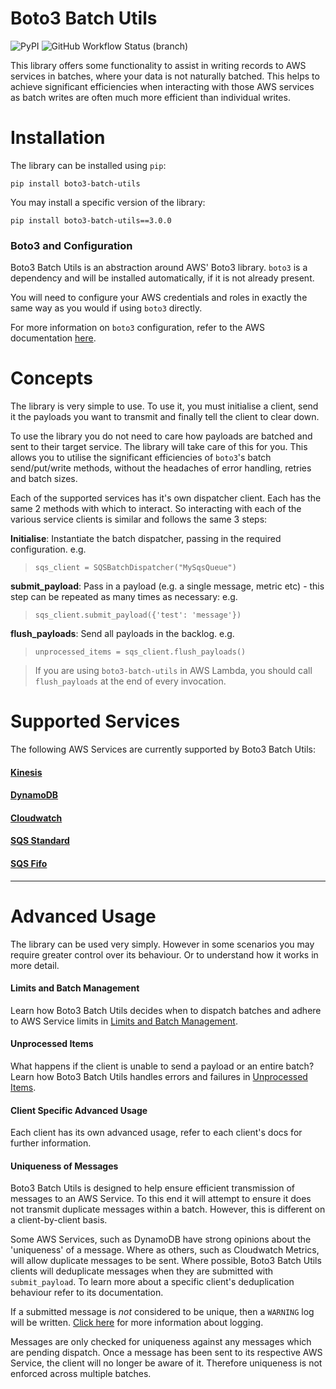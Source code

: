 Boto3 Batch Utils
=================

![PyPI](https://img.shields.io/pypi/v/boto3-batch-utils?style=for-the-badge)
![GitHub Workflow Status (branch)](https://img.shields.io/github/workflow/status/g-farrow/boto3_batch_utils/Master%20Pipeline?label=MASTER%20BRANCH&logo=github&style=for-the-badge)

This library offers some functionality to assist in writing records to AWS services in batches, where your data is not 
naturally batched. This helps to achieve significant efficiencies when interacting with those AWS services as batch 
writes are often much more efficient than individual writes.

# Installation
The library can be installed using `pip`:
```
pip install boto3-batch-utils
```

You may install a specific version of the library:
```
pip install boto3-batch-utils==3.0.0
```

### Boto3 and Configuration
Boto3 Batch Utils is an abstraction around AWS' Boto3 library. `boto3` is a dependency and will be installed 
automatically, if it is not already present.

You will need to configure your AWS credentials and roles in exactly the same way as you would if using `boto3`
directly.

For more information on `boto3` configuration, refer to the AWS documentation 
[here](https://boto3.amazonaws.com/v1/documentation/api/latest/guide/quickstart.html).

# Concepts
The library is very simple to use. To use it, you must initialise a client, send it the payloads you want to transmit
 and finally tell the client to clear down.

To use the library you do not need to care how payloads are batched and sent to their target service. The 
library will take care of this for you. This allows you to utilise the significant efficiencies of `boto3`'s batch 
send/put/write methods, without the headaches of error handling, retries and batch sizes.

Each of the supported services has it's own dispatcher client. Each has the same 2 methods with which to interact. So
interacting with each of the various service clients is similar and follows the same 3 steps: 

**Initialise**:
Instantiate the batch dispatcher, passing in the required configuration. e.g. 
> `sqs_client = SQSBatchDispatcher("MySqsQueue")`

**submit_payload**:
Pass in a payload (e.g. a single message, metric etc) - this step can be repeated as many times as necessary: e.g.
> `sqs_client.submit_payload({'test': 'message'})`

**flush_payloads**:
Send all payloads in the backlog. e.g.
> `unprocessed_items = sqs_client.flush_payloads()`

> If you are using `boto3-batch-utils` in AWS Lambda, you should call `flush_payloads` at the end of every 
invocation.

# Supported Services
The following AWS Services are currently supported by Boto3 Batch Utils:

#### [Kinesis](https://g-farrow.github.io/boto3_batch_utils/clients/kinesis)
#### [DynamoDB](https://g-farrow.github.io/boto3_batch_utils/clients/dynamodb)
#### [Cloudwatch](https://g-farrow.github.io/boto3_batch_utils/clients/cloudwatch)
#### [SQS Standard](https://g-farrow.github.io/boto3_batch_utils/clients/sqs/standard)
#### [SQS Fifo](https://g-farrow.github.io/boto3_batch_utils/clients/sqs/fifo)

----------------------------

# Advanced Usage
The library can be used very simply. However in some scenarios you may require greater control over its behaviour. Or
to understand how it works in more detail.


#### Limits and Batch Management
Learn how Boto3 Batch Utils decides when to dispatch batches and adhere to AWS Service limits in
[Limits and Batch Management](https://g-farrow.github.io/boto3_batch_utils/advanced-usage/limits).

#### Unprocessed Items
What happens if the client is unable to send a payload or an entire batch? Learn how Boto3 Batch Utils handles errors
and failures in [Unprocessed Items](https://g-farrow.github.io/boto3_batch_utils/advanced-usage/unprocessed-items).

#### Client Specific Advanced Usage
Each client has its own advanced usage, refer to each client's docs for further information.

#### Uniqueness of Messages
Boto3 Batch Utils is designed to help ensure efficient transmission of messages to an AWS Service. To this end it will
attempt to ensure it does not transmit duplicate messages within a batch. However, this is different on a 
client-by-client basis.

Some AWS Services, such as DynamoDB have strong opinions about the 'uniqueness' of a message. Where as others, such as
Cloudwatch Metrics, will allow duplicate messages to be sent. Where possible, Boto3 Batch Utils clients will deduplicate
messages when they are submitted with `submit_payload`. To learn more about a specific client's deduplication behaviour
refer to its documentation. 

If a submitted message is _not_ considered to be unique, then a `WARNING` log will be written.
[Click here](https://g-farrow.github.io/boto3_batch_utils/advanced-usage/logging) for more information about logging.

Messages are only checked for uniqueness against any messages which are pending dispatch. Once a message has been sent 
to its respective AWS Service, the client will no longer be aware of it. Therefore uniqueness is not enforced across
multiple batches.
